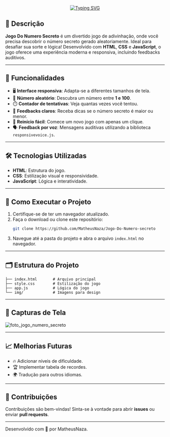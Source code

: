 <div align="center">
  <a href="https://git.io/typing-svg">
    <img src="https://readme-typing-svg.demolab.com?font=Fira+Code&pause=1000&color=3627F7&background=FF56FF00&center=verdadeiro&vCenter=verdadeiro&repeat=verdadeiro&random=falso&width=435&lines=🎮+Jogo+Do+Numero+Secreto" alt="Typing SVG" />
  </a>
</div>

## 📝 Descrição
**Jogo Do Numero Secreto** é um divertido jogo de adivinhação, onde você precisa descobrir o número secreto gerado aleatoriamente. Ideal para desafiar sua sorte e lógica! Desenvolvido com **HTML**, **CSS** e **JavaScript**, o jogo oferece uma experiência moderna e responsiva, incluindo feedbacks auditivos.

---

## 🚀 Funcionalidades
- 🖥️ **Interface responsiva**: Adapta-se a diferentes tamanhos de tela.
- 🔢 **Número aleatório**: Descubra um número entre **1 e 100**.
- ⏱️ **Contador de tentativas**: Veja quantas vezes você tentou.
- 📢 **Feedbacks claros**: Receba dicas se o número secreto é maior ou menor.
- 🔁 **Reinício fácil**: Comece um novo jogo com apenas um clique.
- 🗣️ **Feedback por voz**: Mensagens auditivas utilizando a biblioteca `responsivevoice.js`.

---

## 🛠️ Tecnologias Utilizadas
- **HTML**: Estrutura do jogo.
- **CSS**: Estilização visual e responsividade.
- **JavaScript**: Lógica e interatividade.

---

## 📖 Como Executar o Projeto
1. Certifique-se de ter um navegador atualizado.
2. Faça o download ou clone este repositório:
   ```bash
   git clone https://github.com/MatheusNaza/Jogo-Do-Numero-secreto
   ```
3. Navegue até a pasta do projeto e abra o arquivo `index.html` no navegador.

---

## 🗂️ Estrutura do Projeto
```
├── index.html       # Arquivo principal
├── style.css        # Estilização do jogo
├── app.js           # Lógica do jogo
└── img/             # Imagens para design
```

---

## 🌟 Capturas de Tela

![foto_jogo_numero_secreto](https://github.com/user-attachments/assets/edfa37b9-dffe-4ae5-b2de-82adcedde4ee)

---

## 📈 Melhorias Futuras
- 🔥 Adicionar níveis de dificuldade.
- 🏆 Implementar tabela de recordes.
- 🌍 Tradução para outros idiomas.


---

## 🤝 Contribuições
Contribuições são bem-vindas! Sinta-se à vontade para abrir **issues** ou enviar **pull requests**.

---

Desenvolvido com 💙 por MatheusNaza.
